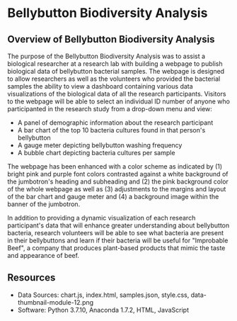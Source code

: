 # Bellybutton Biodiversity Analysis

## Overview of Bellybutton Biodiversity Analysis
The purpose of the Bellybutton Biodiversity Analysis was to assist a biological researcher at a research lab with building a webpage to publish biological data of bellybutton bacterial samples. The webpage is designed to allow researchers as well as the volunteers who provided the bacterial samples the ability to view a dashboard containing various data visualizations of the biological data of all the research participants. Visitors to the webpage will be able to select an individual ID number of anyone who participanted in the research study from a drop-down menu and view:

  - A panel of demographic information about the research participant
  - A bar chart of the top 10 bacteria cultures found in that person's bellybutton
  - A gauge meter depicting bellybutton washing frequency
  - A bubble chart depicting bacteria cultures per sample

The webpage has been enhanced with a color scheme as indicated by (1) bright pink and purple font colors contrasted against a white background of the jumbotron's heading and subheading and (2) the pink background color of the whole webpage as well as (3) adjustments to the margins and layout of the bar chart and gauge meter and (4) a background image within the banner of the jumbotron. 

In addition to providing a dynamic visualization of each research participant's data that will enhance greater understanding about bellybutton bacteria, research volunteers will be able to see what bacteria are present in their bellybuttons and learn if their bacteria will be useful for "Improbable Beef", a company that produces plant-based  products that mimic the taste and appearance of beef.  

## Resources
- Data Sources: chart.js, index.html, samples.json, style.css, data-thumbnail-module-12.png
- Software: Python 3.7.10, Anaconda 1.7.2, HTML, JavaScript


